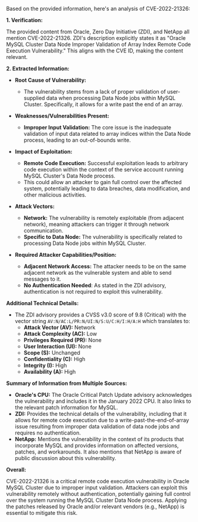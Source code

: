 Based on the provided information, here's an analysis of CVE-2022-21326:

**1. Verification:**

The provided content from Oracle, Zero Day Initiative (ZDI), and NetApp all mention CVE-2022-21326. ZDI's description explicitly states it as "Oracle MySQL Cluster Data Node Improper Validation of Array Index Remote Code Execution Vulnerability." This aligns with the CVE ID, making the content relevant.

**2. Extracted Information:**

*   **Root Cause of Vulnerability:**
    *   The vulnerability stems from a lack of proper validation of user-supplied data when processing Data Node jobs within MySQL Cluster. Specifically, it allows for a write past the end of an array.

*   **Weaknesses/Vulnerabilities Present:**
    *   **Improper Input Validation:** The core issue is the inadequate validation of input data related to array indices within the Data Node process, leading to an out-of-bounds write.

*   **Impact of Exploitation:**
    *   **Remote Code Execution:** Successful exploitation leads to arbitrary code execution within the context of the service account running MySQL Cluster's Data Node process.
    *   This could allow an attacker to gain full control over the affected system, potentially leading to data breaches, data modification, and other malicious activities.

*   **Attack Vectors:**
    *   **Network:** The vulnerability is remotely exploitable (from adjacent network), meaning attackers can trigger it through network communication.
    *   **Specific to Data Node:** The vulnerability is specifically related to processing Data Node jobs within MySQL Cluster.

*  **Required Attacker Capabilities/Position:**
    *  **Adjacent Network Access:** The attacker needs to be on the same adjacent network as the vulnerable system and able to send messages to it.
     * **No Authentication Needed**:  As stated in the ZDI advisory, authentication is not required to exploit this vulnerability.

**Additional Technical Details:**

*   The ZDI advisory provides a CVSS v3.0 score of 9.8 (Critical) with the vector string `AV:N/AC:L/PR:N/UI:N/S:U/C:H/I:H/A:H` which translates to:
    *   **Attack Vector (AV):** Network
    *   **Attack Complexity (AC):** Low
    *   **Privileges Required (PR):** None
    *   **User Interaction (UI):** None
    *   **Scope (S):** Unchanged
    *   **Confidentiality (C):** High
    *   **Integrity (I):** High
    *   **Availability (A):** High

**Summary of Information from Multiple Sources:**

*   **Oracle's CPU:** The Oracle Critical Patch Update advisory acknowledges the vulnerability and includes it in the January 2022 CPU. It also links to the relevant patch information for MySQL.
*   **ZDI:** Provides the technical details of the vulnerability, including that it allows for remote code execution due to a write-past-the-end-of-array issue resulting from improper data validation of data node jobs and requires no authentication.
*   **NetApp:** Mentions the vulnerability in the context of its products that incorporate MySQL and provides information on affected versions, patches, and workarounds. It also mentions that NetApp is aware of public discussion about this vulnerability.

**Overall:**

CVE-2022-21326 is a critical remote code execution vulnerability in Oracle MySQL Cluster due to improper input validation. Attackers can exploit this vulnerability remotely without authentication, potentially gaining full control over the system running the MySQL Cluster Data Node process. Applying the patches released by Oracle and/or relevant vendors (e.g., NetApp) is essential to mitigate this risk.